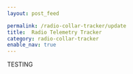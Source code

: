 ```yaml
---
layout: post_feed

permalink: /radio-collar-tracker/update
title:  Radio Telemetry Tracker
category: radio-collar-tracker
enable_nav: true
---
```


TESTING
